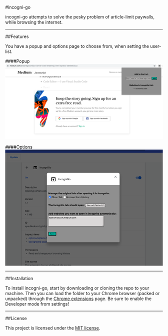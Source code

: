 #incogni-go

incogni-go attempts to solve the pesky problem of article-limit paywalls, while browsing the internet.

--------
##Features

You have a popup and options page to choose from, when setting the user-list.

####Popup
![](../images/popup.png)

####Options
![](../images/options.png)

--------
##Installation

To install incogni-go, start by downloading or cloning the repo to your machine. Then you can load the folder to your Chrome browser (packed or unpacked) through the [Chrome extensions](chrome://extensions/) page. Be sure to enable the Developer mode from settings!

--------
##License

This project is licensed under the [MIT license](../LICENSE).